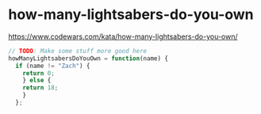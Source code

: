 # how-many-lightsabers-do-you-own
https://www.codewars.com/kata/how-many-lightsabers-do-you-own/


```javascript
// TODO: Make some stuff more good here
howManyLightsabersDoYouOwn = function(name) {
  if (name != "Zach") {
    return 0;
    } else {
    return 18;
    }
  };
```
